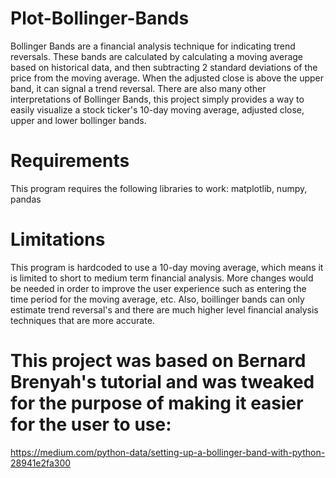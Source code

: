 # Plot-Bollinger-Bands
Bollinger Bands are a financial analysis technique for indicating trend reversals. These bands are calculated by calculating a moving average based on historical data, and then subtracting 2 standard deviations of the price from the moving average. When the adjusted close is above the upper band, it can signal a trend reversal. There are also many other interpretations of Bollinger Bands, this project simply provides a way to easily visualize a stock ticker's 10-day moving average, adjusted close, upper and lower bollinger bands.

# Requirements
This program requires the following libraries to work: matplotlib, numpy, pandas

# Limitations
This program is hardcoded to use a 10-day moving average, which means it is limited to short to medium term financial analysis. More changes would be needed in order to improve the user experience such as entering the time period for the moving average, etc. Also, boillinger bands can only estimate trend reversal's and there are much higher level financial analysis techniques that are more accurate. 

# This project was based on Bernard Brenyah's tutorial and was tweaked for the purpose of making it easier for the user to use:
https://medium.com/python-data/setting-up-a-bollinger-band-with-python-28941e2fa300
